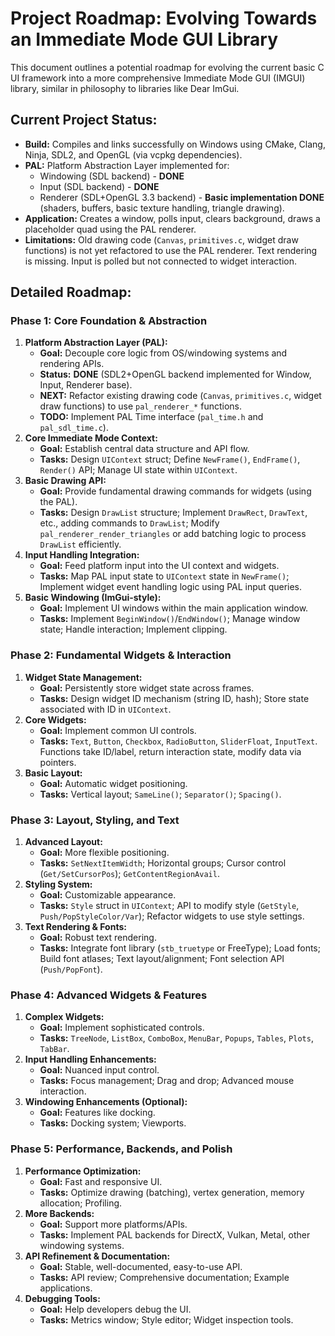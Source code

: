 # Project Roadmap: Evolving Towards an Immediate Mode GUI Library

This document outlines a potential roadmap for evolving the current basic C UI framework into a more comprehensive Immediate Mode GUI (IMGUI) library, similar in philosophy to libraries like Dear ImGui.

## Current Project Status:

*   **Build:** Compiles and links successfully on Windows using CMake, Clang, Ninja, SDL2, and OpenGL (via vcpkg dependencies).
*   **PAL:** Platform Abstraction Layer implemented for:
    *   Windowing (SDL backend) - **DONE**
    *   Input (SDL backend) - **DONE**
    *   Renderer (SDL+OpenGL 3.3 backend) - **Basic implementation DONE** (shaders, buffers, basic texture handling, triangle drawing).
*   **Application:** Creates a window, polls input, clears background, draws a placeholder quad using the PAL renderer.
*   **Limitations:** Old drawing code (`Canvas`, `primitives.c`, widget draw functions) is not yet refactored to use the PAL renderer. Text rendering is missing. Input is polled but not connected to widget interaction.

## Detailed Roadmap:

### Phase 1: Core Foundation & Abstraction

1.  **Platform Abstraction Layer (PAL):**
    *   **Goal:** Decouple core logic from OS/windowing systems and rendering APIs.
    *   **Status:** **DONE** (SDL2+OpenGL backend implemented for Window, Input, Renderer base).
    *   **NEXT:** Refactor existing drawing code (`Canvas`, `primitives.c`, widget draw functions) to use `pal_renderer_*` functions.
    *   **TODO:** Implement PAL Time interface (`pal_time.h` and `pal_sdl_time.c`).
2.  **Core Immediate Mode Context:**
    *   **Goal:** Establish central data structure and API flow.
    *   **Tasks:** Design `UIContext` struct; Define `NewFrame()`, `EndFrame()`, `Render()` API; Manage UI state within `UIContext`.
3.  **Basic Drawing API:**
    *   **Goal:** Provide fundamental drawing commands for widgets (using the PAL).
    *   **Tasks:** Design `DrawList` structure; Implement `DrawRect`, `DrawText`, etc., adding commands to `DrawList`; Modify `pal_renderer_render_triangles` or add batching logic to process `DrawList` efficiently.
4.  **Input Handling Integration:**
    *   **Goal:** Feed platform input into the UI context and widgets.
    *   **Tasks:** Map PAL input state to `UIContext` state in `NewFrame()`; Implement widget event handling logic using PAL input queries.
5.  **Basic Windowing (ImGui-style):**
    *   **Goal:** Implement UI windows within the main application window.
    *   **Tasks:** Implement `BeginWindow()`/`EndWindow()`; Manage window state; Handle interaction; Implement clipping.

### Phase 2: Fundamental Widgets & Interaction

1.  **Widget State Management:**
    *   **Goal:** Persistently store widget state across frames.
    *   **Tasks:** Design widget ID mechanism (string ID, hash); Store state associated with ID in `UIContext`.
2.  **Core Widgets:**
    *   **Goal:** Implement common UI controls.
    *   **Tasks:** `Text`, `Button`, `Checkbox`, `RadioButton`, `SliderFloat`, `InputText`. Functions take ID/label, return interaction state, modify data via pointers.
3.  **Basic Layout:**
    *   **Goal:** Automatic widget positioning.
    *   **Tasks:** Vertical layout; `SameLine()`; `Separator()`; `Spacing()`.

### Phase 3: Layout, Styling, and Text

1.  **Advanced Layout:**
    *   **Goal:** More flexible positioning.
    *   **Tasks:** `SetNextItemWidth`; Horizontal groups; Cursor control (`Get/SetCursorPos`); `GetContentRegionAvail`.
2.  **Styling System:**
    *   **Goal:** Customizable appearance.
    *   **Tasks:** `Style` struct in `UIContext`; API to modify style (`GetStyle`, `Push/PopStyleColor/Var`); Refactor widgets to use style settings.
3.  **Text Rendering & Fonts:**
    *   **Goal:** Robust text rendering.
    *   **Tasks:** Integrate font library (`stb_truetype` or FreeType); Load fonts; Build font atlases; Text layout/alignment; Font selection API (`Push/PopFont`).

### Phase 4: Advanced Widgets & Features

1.  **Complex Widgets:**
    *   **Goal:** Implement sophisticated controls.
    *   **Tasks:** `TreeNode`, `ListBox`, `ComboBox`, `MenuBar`, `Popups`, `Tables`, `Plots`, `TabBar`.
2.  **Input Handling Enhancements:**
    *   **Goal:** Nuanced input control.
    *   **Tasks:** Focus management; Drag and drop; Advanced mouse interaction.
3.  **Windowing Enhancements (Optional):**
    *   **Goal:** Features like docking.
    *   **Tasks:** Docking system; Viewports.

### Phase 5: Performance, Backends, and Polish

1.  **Performance Optimization:**
    *   **Goal:** Fast and responsive UI.
    *   **Tasks:** Optimize drawing (batching), vertex generation, memory allocation; Profiling.
2.  **More Backends:**
    *   **Goal:** Support more platforms/APIs.
    *   **Tasks:** Implement PAL backends for DirectX, Vulkan, Metal, other windowing systems.
3.  **API Refinement & Documentation:**
    *   **Goal:** Stable, well-documented, easy-to-use API.
    *   **Tasks:** API review; Comprehensive documentation; Example applications.
4.  **Debugging Tools:**
    *   **Goal:** Help developers debug the UI.
    *   **Tasks:** Metrics window; Style editor; Widget inspection tools. 